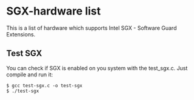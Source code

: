 # SGX-hardware list

This is a list of hardware which supports Intel SGX - Software Guard Extensions.

## Test SGX

You can check if SGX is enabled on you system with the test_sgx.c. Just compile and run it:

```
$ gcc test-sgx.c -o test-sgx
$ ./test-sgx
```
